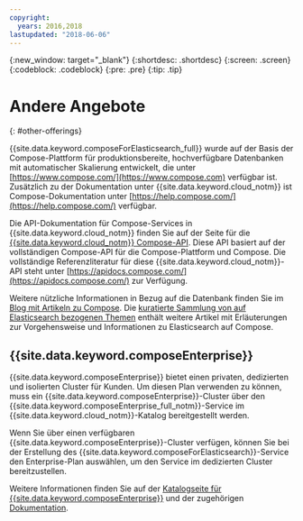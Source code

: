 ```yaml
---
copyright:
  years: 2016,2018
lastupdated: "2018-06-06"
---
```


{:new_window: target="_blank"}
{:shortdesc: .shortdesc}
{:screen: .screen}
{:codeblock: .codeblock}
{:pre: .pre}
{:tip: .tip}

# Andere Angebote 
{: #other-offerings}

{{site.data.keyword.composeForElasticsearch_full}} wurde auf der Basis der Compose-Plattform für produktionsbereite, hochverfügbare Datenbanken mit automatischer Skalierung entwickelt, die unter [https://www.compose.com/](https://www.compose.com) verfügbar ist. Zusätzlich zu der Dokumentation unter {{site.data.keyword.cloud_notm}} ist Compose-Dokumentation unter [https://help.compose.com/](https://help.compose.com/) verfügbar.

Die API-Dokumentation für Compose-Services in {{site.data.keyword.cloud_notm}} finden Sie auf der Seite für die [{{site.data.keyword.cloud_notm}} Compose-API](https://www.compose.com/articles/the-ibm-cloud-compose-api/). Diese API basiert auf der vollständigen Compose-API für die Compose-Plattform und Compose. Die vollständige Referenzliteratur für diese {{site.data.keyword.cloud_notm}}-API steht unter [https://apidocs.compose.com/](https://apidocs.compose.com/) zur Verfügung.

Weitere nützliche Informationen in Bezug auf die Datenbank finden Sie im [Blog mit Artikeln zu Compose](https://www.compose.com/articles/). Die [kuratierte Sammlung von auf Elasticsearch bezogenen Themen](https://www.compose.com/articles/curated-collection-elasticsearch/) enthält weitere Artikel mit Erläuterungen zur Vorgehensweise und Informationen zu Elasticsearch auf Compose.

## {{site.data.keyword.composeEnterprise}}

{{site.data.keyword.composeEnterprise}} bietet einen privaten, dedizierten und isolierten Cluster für Kunden. Um diesen Plan verwenden zu können, muss ein {{site.data.keyword.composeEnterprise}}-Cluster über den {{site.data.keyword.composeEnterprise_full_notm}}-Service im {{site.data.keyword.cloud_notm}}-Katalog bereitgestellt werden.

Wenn Sie über einen verfügbaren {{site.data.keyword.composeEnterprise}}-Cluster verfügen, können Sie bei der Erstellung des {{site.data.keyword.composeForElasticsearch}}-Service den Enterprise-Plan auswählen, um den Service im dedizierten Cluster bereitzustellen.

Weitere Informationen finden Sie auf der [Katalogseite für {{site.data.keyword.composeEnterprise}}](https://console.{DomainName}/catalog/services/compose-enterprise) und der zugehörigen [Dokumentation](https://console.{DomainName}/docs/services/ComposeEnterprise/index.html#about-compose-enterprise).
